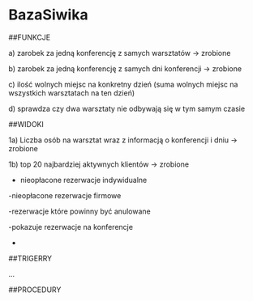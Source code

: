 # BazaSiwika

##FUNKCJE

a) zarobek za jedną konferencję z samych warsztatów -> zrobione

b)  zarobek za jedną konferencję z samych dni konferencji -> zrobione

c) ilość wolnych miejsc na konkretny dzień (suma wolnych miejsc na wszystkich warsztatach na ten dzień)

d) sprawdza czy dwa warsztaty nie odbywają się w tym samym czasie

##WIDOKI

1a) Liczba osób na warsztat wraz z informacją o konferencji i dniu -> zrobione

1b) top 20 najbardziej aktywnych klientów -> zrobione

- nieopłacone rezerwacje indywidualne

-nieopłacone rezerwacje firmowe

-rezerwacje które powinny być anulowane

-pokazuje rezerwacje na konferencje

-

##TRIGERRY

...

##PROCEDURY
